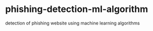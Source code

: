 # phishing-detection-ml-algorithm
detection of phishing website using machine learning algorithms  
